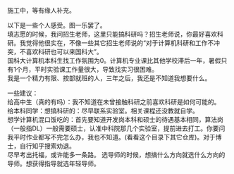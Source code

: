 施工中，等有缘人补充。

以下是一些个人感受。图一乐罢了。  
填志愿的时候，我问招生老师，这里只能搞科研吗？招生老师说，你最好喜欢科研。我觉得他很实在，不像一些其它招生老师说的“对于计算机科研和工作不冲突，不喜欢科研也可以来国科大”。  
国科大计算机本科生找工作氛围为0。计算机专业课比其他学校滞后一年，暑假只有1个月，平时实验课工作量很大，导致找实习很困难。  
我是一个精力有限、按部就班的人，三年之后，我还是不知道我想要什么。  

一些建议：  
给高中生（真的有吗）：我不知道在未曾接触科研之前喜欢科研是如何可能的。  
给本科同学：想搞科研的：尽早联系实验室。相关课程还没教就自学。  
想学计算机混口饭吃的：首先要知道开发岗本科和硕士的待遇基本相同，算法岗（一般指DL）一般需要硕士，认准中科院那几个实验室，提前进去打工。你要问我平时作业都写不完怎么办，我也不知道。(看看这个目录下其它仓库)。对于博士，自行知乎搜索劝退。    
尽早考出托福，或许能多一条路。 
选导师的时候，想搞什么方向就选什么方向的导师。想获得指导就选年轻导师。  